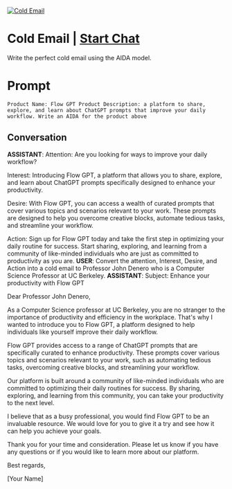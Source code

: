 
[![Cold Email](https://flow-prompt-covers.s3.us-west-1.amazonaws.com/icon/minimalist/mini_8.png)](https://gptcall.net/chat.html?data=%7B%22contact%22%3A%7B%22id%22%3A%22395ef80d-c7cc-45e8-88d8-d981558f86e1%22%2C%22flow%22%3Atrue%7D%7D)
# Cold Email | [Start Chat](https://gptcall.net/chat.html?data=%7B%22contact%22%3A%7B%22id%22%3A%22395ef80d-c7cc-45e8-88d8-d981558f86e1%22%2C%22flow%22%3Atrue%7D%7D)
Write the perfect cold email using the AIDA model.

# Prompt

```
Product Name: Flow GPT Product Description: a platform to share, explore, and learn about ChatGPT prompts that improve your daily workflow. Write an AIDA for the product above
```

## Conversation

**ASSISTANT**: Attention: Are you looking for ways to improve your daily workflow?



Interest: Introducing Flow GPT, a platform that allows you to share, explore, and learn about ChatGPT prompts specifically designed to enhance your productivity.



Desire: With Flow GPT, you can access a wealth of curated prompts that cover various topics and scenarios relevant to your work. These prompts are designed to help you overcome creative blocks, automate tedious tasks, and streamline your workflow.



Action: Sign up for Flow GPT today and take the first step in optimizing your daily routine for success. Start sharing, exploring, and learning from a community of like-minded individuals who are just as committed to productivity as you are.
**USER**: Convert the attention, Interest, Desire, and Action into a cold email to Professor John Denero who is a Computer Science Professor at UC Berkeley.
**ASSISTANT**: Subject: Enhance your productivity with Flow GPT



Dear Professor John Denero,



As a Computer Science professor at UC Berkeley, you are no stranger to the importance of productivity and efficiency in the workplace. That's why I wanted to introduce you to Flow GPT, a platform designed to help individuals like yourself improve their daily workflow.



Flow GPT provides access to a range of ChatGPT prompts that are specifically curated to enhance productivity. These prompts cover various topics and scenarios relevant to your work, such as automating tedious tasks, overcoming creative blocks, and streamlining your workflow.



Our platform is built around a community of like-minded individuals who are committed to optimizing their daily routines for success. By sharing, exploring, and learning from this community, you can take your productivity to the next level.



I believe that as a busy professional, you would find Flow GPT to be an invaluable resource. We would love for you to give it a try and see how it can help you achieve your goals.



Thank you for your time and consideration. Please let us know if you have any questions or if you would like to learn more about our platform.



Best regards,



[Your Name]


